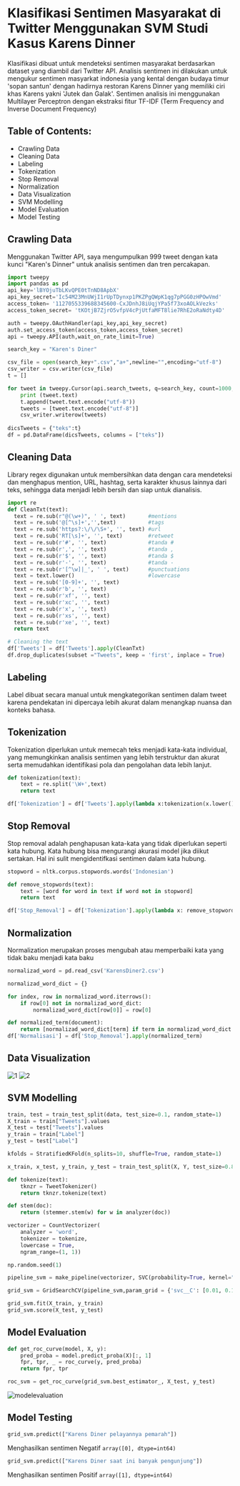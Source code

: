 # Klasifikasi Sentimen Masyarakat di Twitter Menggunakan SVM Studi Kasus Karens Dinner

Klasifikasi dibuat untuk mendeteksi sentimen masyarakat berdasarkan dataset yang diambil dari Twitter API. Analisis sentimen ini dilakukan untuk mengukur sentimen masyarkat indonesia yang kental dengan budaya timur 'sopan santun' dengan hadirnya restoran Karens Dinner yang memiliki ciri khas Karens yakni 'Jutek dan Galak'. Sentimen analisis ini menggunakan Multilayer Perceptron dengan ekstraksi fitur TF-IDF (Term Frequency and Inverse Document Frequency) 

## Table of Contents:

- Crawling Data
- Cleaning Data
- Labeling
- Tokenization
- Stop Removal
- Normalization
- Data Visualization
- SVM Modelling
- Model Evaluation
- Model Testing

## Crawling Data
Menggunakan Twitter API, saya mengumpulkan 999 tweet dengan kata kunci "Karen's Dinner" untuk analisis sentimen dan tren percakapan.
```python
import tweepy 
import pandas as pd
api_key='lBYOjuTbLKvQPE0tTnND8ApbX'
api_key_secret='Ic54M23MnUWjI1rUpTDynxp1PKZPgQWpK1qg7pPGG0zHPOwVmd'
access_token= '1127055339688345600-CxJDnhJ8iUqjYPa5f73xoAOLkVezks'
access_token_secret= 'tKOtjB7ZjrO5vfpV4cPjUtfaMFT8lie7RhE2oRaNdty4D'

auth = tweepy.OAuthHandler(api_key,api_key_secret)
auth.set_access_token(access_token,access_token_secret)
api = tweepy.API(auth,wait_on_rate_limit=True)

search_key = "Karen's Diner"

csv_file = open(search_key+".csv","a+",newline="",encoding="utf-8")
csv_writer = csv.writer(csv_file)
t = []

for tweet in tweepy.Cursor(api.search_tweets, q=search_key, count=1000, lang="id",result_type="recent").items(1000):
    print (tweet.text)
    t.append(tweet.text.encode("utf-8"))
    tweets = [tweet.text.encode("utf-8")]
    csv_writer.writerow(tweets)
    
dicsTweets = {"teks":t}
df = pd.DataFrame(dicsTweets, columns = ["teks"])
```

## Cleaning Data
Library regex digunakan untuk membersihkan data dengan cara mendeteksi dan menghapus mention, URL, hashtag, serta karakter khusus lainnya dari teks, sehingga data menjadi lebih bersih dan siap untuk dianalisis.
```python
import re
def CleanTxt(text):
  text = re.sub(r"@(\w+)", ' ', text)       #mentions
  text = re.sub('@[^\s]+','',text)          #tags
  text = re.sub('https?:\/\/\S+', '', text) #url
  text = re.sub('RT[\s]+', '', text)        #retweet
  text = re.sub(r'#', '', text)             #tanda #
  text = re.sub(r',', '', text)             #tanda ,
  text = re.sub(r'$', '', text)             #tanda $
  text = re.sub(r'-', '', text)             #tanda -
  text = re.sub(r'[^\w]|_', ' ', text)      #punctuations
  text = text.lower()                       #lowercase
  text = re.sub('[0-9]+', '', text)
  text = re.sub(r'b', '', text)
  text = re.sub(r'xf', '', text)
  text = re.sub(r'xc', '', text)
  text = re.sub(r'x', '', text)
  text = re.sub(r'xs', '', text)
  text = re.sub(r'xe', '', text)
  return text

# Cleaning the text
df['Tweets'] = df['Tweets'].apply(CleanTxt)
df.drop_duplicates(subset ="Tweets", keep = 'first', inplace = True)
```

## Labeling
Label dibuat secara manual untuk mengkategorikan sentimen dalam tweet karena pendekatan ini dipercaya lebih akurat dalam menangkap nuansa dan konteks bahasa.

## Tokenization
Tokenization diperlukan untuk memecah teks menjadi kata-kata individual, yang memungkinkan analisis sentimen yang lebih terstruktur dan akurat serta memudahkan identifikasi pola dan pengolahan data lebih lanjut.
```python
def tokenization(text):
    text = re.split('\W+',text)
    return text

df['Tokenization'] = df['Tweets'].apply(lambda x:tokenization(x.lower()))
```

## Stop Removal
Stop removal adalah penghapusan kata-kata yang tidak diperlukan seperti kata hubung. Kata hubung bisa mengurangi akurasi model jika diikut sertakan. Hal ini sulit mengidentifkasi sentimen dalam kata hubung.
```python
stopword = nltk.corpus.stopwords.words('Indonesian')

def remove_stopwords(text):
    text = [word for word in text if word not in stopword]
    return text

df['Stop_Removal'] = df['Tokenization'].apply(lambda x: remove_stopwords(x))
```

## Normalization
Normalization merupakan proses mengubah atau memperbaiki kata yang tidak baku menjadi kata baku
```python
normalizad_word = pd.read_csv('KarensDiner2.csv')

normalizad_word_dict = {}

for index, row in normalizad_word.iterrows():
    if row[0] not in normalizad_word_dict:
        normalizad_word_dict[row[0]] = row[0] 

def normalized_term(document):
    return [normalizad_word_dict[term] if term in normalizad_word_dict else term for term in document]
df['Normalisasi'] = df['Stop_Removal'].apply(normalized_term)
```

## Data Visualization
![1](https://github.com/user-attachments/assets/1999f34f-27d1-4849-ac5d-c5f321b5b191)
![2](https://github.com/user-attachments/assets/a0ffd15f-971a-4dea-8dc9-fbca5e2262b6)

## SVM Modelling
```python
train, test = train_test_split(data, test_size=0.1, random_state=1)
X_train = train["Tweets"].values
X_test = test["Tweets"].values
y_train = train["Label"]
y_test = test["Label"]

kfolds = StratifiedKFold(n_splits=10, shuffle=True, random_state=1)

x_train, x_test, y_train, y_test = train_test_split(X, Y, test_size=0.8, random_state=20)

def tokenize(text): 
    tknzr = TweetTokenizer()
    return tknzr.tokenize(text)

def stem(doc):
    return (stemmer.stem(w) for w in analyzer(doc)) 

vectorizer = CountVectorizer(
    analyzer = 'word',
    tokenizer = tokenize,
    lowercase = True,
    ngram_range=(1, 1))

np.random.seed(1)

pipeline_svm = make_pipeline(vectorizer, SVC(probability=True, kernel="linear", class_weight="balanced"))

grid_svm = GridSearchCV(pipeline_svm,param_grid = {'svc__C': [0.01, 0.1, 1]}, cv = kfolds, scoring="roc_auc", verbose=1, n_jobs=-1) 

grid_svm.fit(X_train, y_train)
grid_svm.score(X_test, y_test)
```

## Model Evaluation
```python
def get_roc_curve(model, X, y):
    pred_proba = model.predict_proba(X)[:, 1]
    fpr, tpr, _ = roc_curve(y, pred_proba)
    return fpr, tpr

roc_svm = get_roc_curve(grid_svm.best_estimator_, X_test, y_test)
```
![modelevaluation](https://github.com/user-attachments/assets/8df360ec-993a-487b-be8f-f9f33842dd94)

## Model Testing
```python
grid_svm.predict(["Karens Diner pelayannya pemarah"])
```
Menghasilkan sentimen Negatif `array([0], dtype=int64)`

```python
grid_svm.predict(["Karens Diner saat ini banyak pengunjung"])
```
Menghasilkan sentimen Positif `array([1], dtype=int64)`

